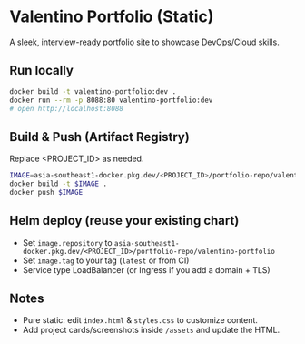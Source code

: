# Valentino Portfolio (Static)
A sleek, interview-ready portfolio site to showcase DevOps/Cloud skills.

## Run locally
```bash
docker build -t valentino-portfolio:dev .
docker run --rm -p 8088:80 valentino-portfolio:dev
# open http://localhost:8088
```

## Build & Push (Artifact Registry)
Replace <PROJECT_ID> as needed.
```bash
IMAGE=asia-southeast1-docker.pkg.dev/<PROJECT_ID>/portfolio-repo/valentino-portfolio:latest
docker build -t $IMAGE .
docker push $IMAGE
```

## Helm deploy (reuse your existing chart)
- Set `image.repository` to `asia-southeast1-docker.pkg.dev/<PROJECT_ID>/portfolio-repo/valentino-portfolio`
- Set `image.tag` to your tag (`latest` or from CI)
- Service type LoadBalancer (or Ingress if you add a domain + TLS)

## Notes
- Pure static: edit `index.html` & `styles.css` to customize content.
- Add project cards/screenshots inside `/assets` and update the HTML.
